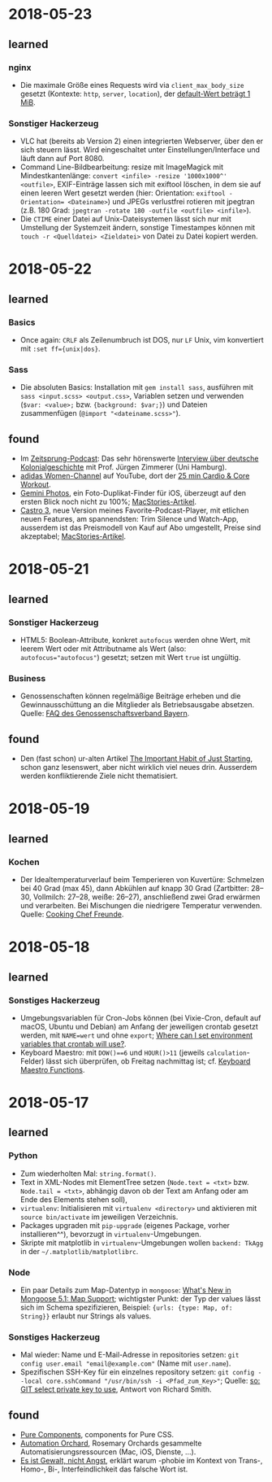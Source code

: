 # 2018-05-23

## learned

### nginx

* Die maximale Größe eines Requests wird via `client_max_body_size` gesetzt
    (Kontexte: `http`, `server`, `location`), der [default-Wert beträgt 1
    MiB](https://stackoverflow.com/questions/28476643/default-nginx-client-max-body-size).

### Sonstiger Hackerzeug

* VLC hat (bereits ab Version 2) einen integrierten Webserver, über den er sich
    steuern lässt. Wird eingeschaltet unter Einstellungen/Interface und läuft
    dann auf Port 8080.
* Command Line-Bildbearbeitung: resize mit ImageMagick mit Mindestkantenlänge:
    `convert <infile> -resize '1000x1000^' <outfile>`, EXIF-Einträge lassen sich
    mit exiftool löschen, in dem sie auf einen leeren Wert gesetzt werden (hier:
    Orientation: `exiftool -Orientation= <Dateiname>`) und JPEGs verlustfrei
    rotieren mit jpegtran (z.B. 180 Grad: `jpegtran -rotate 180 -outfile
    <outfile> <infile>`).
* Die `CTIME` einer Datei auf Unix-Dateisystemen lässt sich nur mit Umstellung der
    Systemzeit ändern, sonstige Timestampes können mit `touch -r <Quelldatei>
    <Zieldatei>` von Datei zu Datei kopiert werden.

# 2018-05-22

## learned

### Basics

* Once again: `CRLF` als Zeilenumbruch ist DOS, nur `LF` Unix, vim konvertiert
    mit `:set ff={unix|dos}`.

### Sass

* Die absoluten Basics: Installation mit `gem install sass`, ausführen mit `sass
    <input.scss> <output.css>`, Variablen setzen und verwenden (`$var: <value>;` 
    bzw. `{background: $var;}`) und Dateien zusammenfügen (`@import
    "<dateiname.scss>"`).

## found

* Im [Zeitsprung-Podcast](https://www.zeitsprung.fm): Das sehr 
    hörenswerte [Interview über deutsche
    Kolonialgeschichte](https://www.zeitsprung.fm/podcast/zs138-extra/) 
    mit Prof. Jürgen Zimmerer (Uni Hamburg).
* [adidas
    Women-Channel](https://www.youtube.com/channel/UC1GjImZcgxd-aP_bqSt67kQ) 
    auf YouTube, dort der [25 min Cardio & Core 
    Workout](https://www.youtube.com/watch?v=bhsyPi_WM64).
* [Gemini Photos](https://itunes.apple.com/app/id1277110040), ein Foto-Duplikat-Finder für iOS, 
    überzeugt auf den ersten Blick noch nicht zu 100%; 
    [MacStories-Artikel](https://www.macstories.net/reviews/gemini-photos-declutters-your-photo-library/).
* [Castro 3](https://itunes.apple.com/us/app/castro-podcast-player/id1080840241), neue Version 
    meines Favorite-Podcast-Player, mit etlichen neuen
    Features, am spannendsten: Trim Silence und Watch-App, ausserdem ist das
    Preismodell von Kauf auf Abo umgestellt, Preise sind akzeptabel;
    [MacStories-Artikel](https://www.macstories.net/reviews/castro-3-review-the-castro-youve-always-wanted/).

# 2018-05-21

## learned

### Sonstiger Hackerzeug

* HTML5: Boolean-Attribute, konkret `autofocus` werden ohne Wert, mit leerem
    Wert oder mit Attributname als Wert (also: `autofocus="autofocus"`) gesetzt;
    setzen mit Wert `true` ist ungültig.

### Business

* Genossenschaften können regelmäßige Beiträge erheben und die
    Gewinnausschüttung an die Mitglieder als Betriebsausgabe absetzen. Quelle:
    [FAQ des Genossenschaftsverband
    Bayern](https://www.gv-bayern.de/standard/artikel/haeufige-fragen-zur-genossenschaft-1552).

## found

* Den (fast schon) ur-alten Artikel 
    [The Important Habit of Just Starting](https://lifehacker.com/the-important-habit-of-just-starting-1771016698), 
    schon ganz lesenswert, aber nicht wirklich viel neues drin. Ausserdem werden
    konfliktierende Ziele nicht thematisiert.

# 2018-05-19

## learned

### Kochen

* Der Idealtemperaturverlauf beim Temperieren von Kuvertüre: Schmelzen bei 40
    Grad (max 45), dann Abkühlen auf knapp 30 Grad (Zartbitter: 28–30,
    Vollmilch: 27–28, weiße: 26–27), anschließend zwei Grad erwärmen und
    verarbeiten. Bei Mischungen die niedrigere Temperatur verwenden. Quelle:
    [Cooking Chef Freunde](http://www.cookingchef-freun.de/?p=1677).

# 2018-05-18

## learned

### Sonstiges Hackerzeug

* Umgebungsvariablen für Cron-Jobs können (bei Vixie-Cron, default auf macOS,
    Ubuntu und Debian) am Anfang der jeweiligen crontab
    gesetzt werden, mit `NAME=wert` und ohne `export`; 
    [Where can I set environment variables that crontab will 
    use?](https://stackoverflow.com/questions/2229825/where-can-i-set-environment-variables-that-crontab-will-use#10657111).
* Keyboard Maestro: mit `DOW()==6` und `HOUR()>11` (jeweils `calculation`-Felder) lässt sich überprüfen, ob Freitag nachmittag 
    ist; cf. [Keyboard Maestro Functions](https://wiki.keyboardmaestro.com/Functions).

# 2018-05-17

## learned

### Python 

* Zum wiederholten Mal: `string.format()`.
* Text in XML-Nodes mit ElementTree setzen (`Node.text = <txt>` bzw. `Node.tail
    = <txt>`, abhängig davon ob der Text am Anfang oder am Ende des Elements
    stehen soll),
* `virtualenv`: Initialisieren mit `virtualenv <directory>` und aktivieren mit
    `source bin/activate` im jeweiligen Verzeichnis.
* Packages upgraden mit `pip-upgrade` (eigenes Package, vorher installieren^^),
    bevorzugt in `virtualenv`-Umgebungen.
* Skripte mit matplotlib in `virtualenv`-Umgebungen wollen `backend: TkAgg`
    in der `~/.matplotlib/matplotlibrc`.

### Node

* Ein paar Details zum Map-Datentyp in `mongoose`:
    [What's New in Mongoose 5.1: Map Support](https://thecodebarbarian.com/whats-new-in-mongoose-5.1-map-support.html);
    wichtigster Punkt: der Typ der values lässt sich im Schema spezifizieren,
    Beispiel: `{urls: {type: Map, of: String}}` erlaubt nur Strings als values.

### Sonstiges Hackerzeug

* Mal wieder: Name und E-Mail-Adresse in repositories setzen: `git config user.email "email@example.com"` (Name mit `user.name`).
* Spezifischen SSH-Key für ein einzelnes repository setzen: `git config --local core.sshCommand "/usr/bin/ssh -i <Pfad_zum_Key>"`; 
    Quelle: [so: GIT select private key to use](https://stackoverflow.com/questions/6688655/git-select-private-key-to-use#35351473), 
    Antwort von Richard Smith.

## found

* [Pure Components](https://joe-crick.github.io/pure-css-components/#top),
    components for Pure CSS.
* [Automation Orchard](https://automationorchard.com/), Rosemary Orchards
    gesammelte Automatisierungsressourcen (Mac, iOS, Dienste, ...).
* [Es ist Gewalt, nicht Angst](https://geschlechtsneutral.wordpress.com/2018/05/15/es-ist-gewalt-nicht-angst/), erklärt 
    warum -phobie im Kontext von Trans-, Homo-, Bi-, Interfeindlichkeit das falsche Wort ist.
